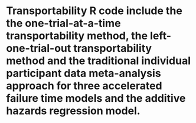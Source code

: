 # Transportability R code include the the one-trial-at-a-time transportability method, the left-one-trial-out transportability method and the traditional individual participant data meta-analysis approach for three accelerated failure time models and the additive hazards regression model.
